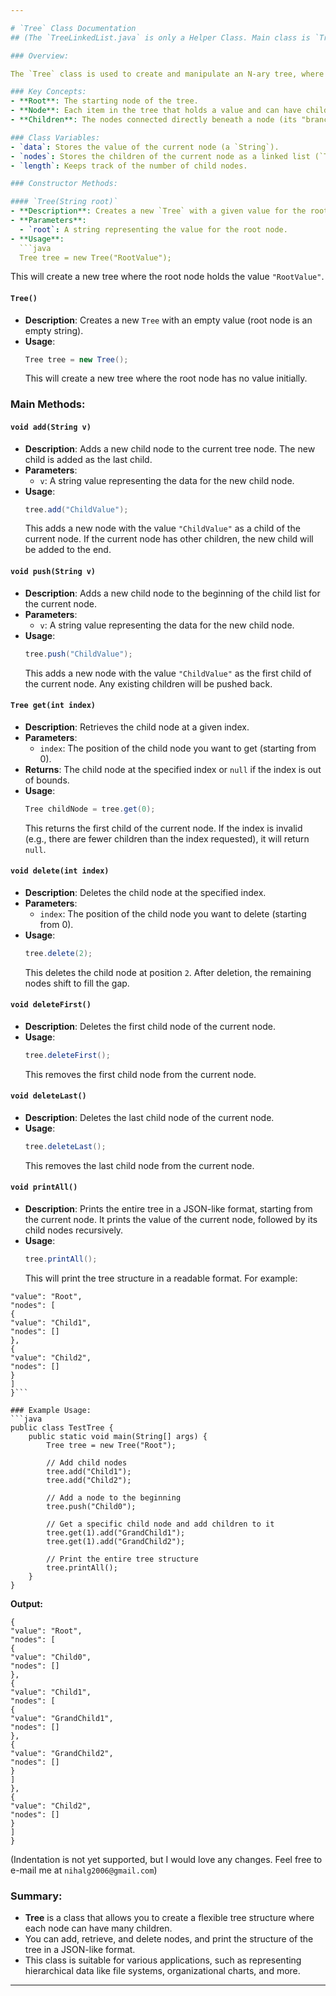 ```yaml
---

# `Tree` Class Documentation
## (The `TreeLinkedList.java` is only a Helper Class. Main class is `Tree.java`.)

### Overview:

The `Tree` class is used to create and manipulate an N-ary tree, where each node in the tree can have any number of children. Each node holds a string value (`data`), and its children are stored in a linked list. You can think of it as a tree where each node can have multiple branches (children), and you can add, delete, or retrieve nodes easily.

### Key Concepts:
- **Root**: The starting node of the tree.
- **Node**: Each item in the tree that holds a value and can have children.
- **Children**: The nodes connected directly beneath a node (its "branches").

### Class Variables:
- `data`: Stores the value of the current node (a `String`).
- `nodes`: Stores the children of the current node as a linked list (`TreeLinkedList`).
- `length`: Keeps track of the number of child nodes.

### Constructor Methods:

#### `Tree(String root)`
- **Description**: Creates a new `Tree` with a given value for the root.
- **Parameters**: 
  - `root`: A string representing the value for the root node.
- **Usage**: 
  ```java
  Tree tree = new Tree("RootValue");
  ```
  This will create a new tree where the root node holds the value `"RootValue"`.

#### `Tree()`
- **Description**: Creates a new `Tree` with an empty value (root node is an empty string).
- **Usage**: 
  ```java
  Tree tree = new Tree();
  ```
  This will create a new tree where the root node has no value initially.

### Main Methods:

#### `void add(String v)`
- **Description**: Adds a new child node to the current tree node. The new child is added as the last child.
- **Parameters**: 
  - `v`: A string value representing the data for the new child node.
- **Usage**: 
  ```java
  tree.add("ChildValue");
  ```
  This adds a new node with the value `"ChildValue"` as a child of the current node. If the current node has other children, the new child will be added to the end.

#### `void push(String v)`
- **Description**: Adds a new child node to the beginning of the child list for the current node.
- **Parameters**: 
  - `v`: A string value representing the data for the new child node.
- **Usage**: 
  ```java
  tree.push("ChildValue");
  ```
  This adds a new node with the value `"ChildValue"` as the first child of the current node. Any existing children will be pushed back.

#### `Tree get(int index)`
- **Description**: Retrieves the child node at a given index.
- **Parameters**: 
  - `index`: The position of the child node you want to get (starting from 0).
- **Returns**: The child node at the specified index or `null` if the index is out of bounds.
- **Usage**: 
  ```java
  Tree childNode = tree.get(0);
  ```
  This returns the first child of the current node. If the index is invalid (e.g., there are fewer children than the index requested), it will return `null`.

#### `void delete(int index)`
- **Description**: Deletes the child node at the specified index.
- **Parameters**: 
  - `index`: The position of the child node you want to delete (starting from 0).
- **Usage**: 
  ```java
  tree.delete(2);
  ```
  This deletes the child node at position `2`. After deletion, the remaining nodes shift to fill the gap.

#### `void deleteFirst()`
- **Description**: Deletes the first child node of the current node.
- **Usage**: 
  ```java
  tree.deleteFirst();
  ```
  This removes the first child node from the current node.

#### `void deleteLast()`
- **Description**: Deletes the last child node of the current node.
- **Usage**: 
  ```java
  tree.deleteLast();
  ```
  This removes the last child node from the current node.

#### `void printAll()`
- **Description**: Prints the entire tree in a JSON-like format, starting from the current node. It prints the value of the current node, followed by its child nodes recursively.
- **Usage**: 
  ```java
  tree.printAll();
  ```
  This will print the tree structure in a readable format. For example:
```{
"value": "Root",
"nodes": [
{
"value": "Child1",
"nodes": []
},
{
"value": "Child2",
"nodes": []
}
]
}```

### Example Usage:
```java
public class TestTree {
    public static void main(String[] args) {
        Tree tree = new Tree("Root");

        // Add child nodes
        tree.add("Child1");
        tree.add("Child2");

        // Add a node to the beginning
        tree.push("Child0");

        // Get a specific child node and add children to it
        tree.get(1).add("GrandChild1");
        tree.get(1).add("GrandChild2");

        // Print the entire tree structure
        tree.printAll();
    }
}
```
**Output:**
```
{
"value": "Root",
"nodes": [
{
"value": "Child0",
"nodes": []
},
{
"value": "Child1",
"nodes": [
{
"value": "GrandChild1",
"nodes": []
},
{
"value": "GrandChild2",
"nodes": []
}
]
},
{
"value": "Child2",
"nodes": []
}
]
}
```
(Indentation is not yet supported, but I would love any changes. Feel free to e-mail me at `nihalg2006@gmail.com`)
### Summary:
- **Tree** is a class that allows you to create a flexible tree structure where each node can have many children.
- You can add, retrieve, and delete nodes, and print the structure of the tree in a JSON-like format.
- This class is suitable for various applications, such as representing hierarchical data like file systems, organizational charts, and more.

---
```

